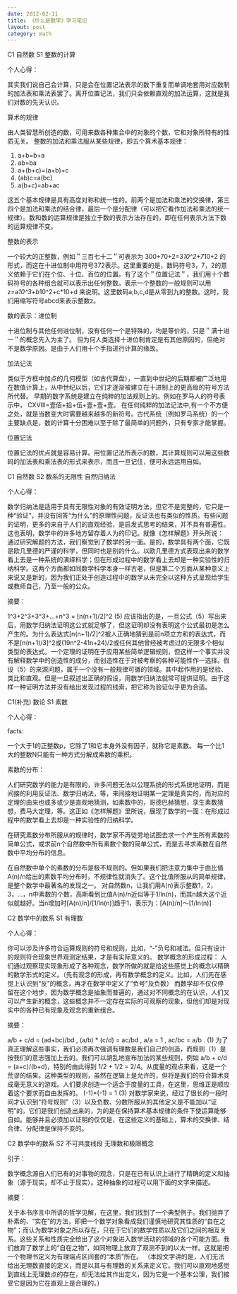 ```yaml
---
date: 2012-02-11
title: 《什么是数学》学习笔记
layout: post
category: math
---
```


C1 自然数 S1 整数的计算

个人心得：

其实我们说自己会计算，只是会在位置记法表示的数下重复而单调地套用对应数制的加法表和乘法表罢了。离开位置记法，我们只会依赖直观的加法运算，这就是我们对数的先天认识。

算术的规律

由人类智慧所创造的数，可用来数各种集合中的对象的个数，它和对象所特有的性质无关。
整数的加法和乘法服从某些规律，即五个算术基本规律：

1. a+b=b+a
2. ab=ba
3. a+(b+c)=(a+b)+c
4. (ab)c=a(bc)
5. a(b+c)=ab+ac

这五个基本规律是具有高度对称和统一性的。前两个是加法和乘法的交换律，第三四个是加法和乘法的结合律，最后一个是分配律（可以把它看作加法和乘法的统一规律）。数和数的运算规律是独立于数的表示方法存在的，即在任何表示方法下数的运算规律不变。

整数的表示

一个较大的正整数，例如＂三百七十二＂可表示为
300+70+2=3*10^2+7*10+2
的形式，而这在十进位制中用符号372表示。这里重要的是，数码符号3，7，2的意义依赖于它们在个位、十位、百位的位置。有了这个＂位置记法＂，我们用十个数码符号的各种组合就可以表示出任何整数。表示一个整数的一般规则可以用
z=a*10^3+b*10^2+c*10+d
来说明。这里数码a,b,c,d是从零到九的整数。这时，我们用缩写符号abcd来表示整数z。

数的表示：进位制

十进位制与其他任何进位制，没有任何一个是特殊的，均是等价的，只是＂满十进一＂的概念先入为主了。
但为何人类选择十进位制肯定是有其他原因的，但绝对不是数学原因。是由于人们用十个手指进行计算的缘故。

加法记法

类似于方框中加点的几何模型（如古代算盘），一直到中世纪的后期都被广泛地用在数值计算上，从中世纪以后，它们才逐渐被建立在十进制上的更高级的符号方法所代替。
早期的数字系统是建立在纯粹的加法规则上的。例如在罗马人的符号表示中，
CXVIII=壹佰+拾+伍+壹+壹+壹。
在任何纯粹的加法记法中,有一个不方便之处，就是当数变大时需要越来越多的新符号。古代系统（例如罗马系统）的一个主要缺点是，数的计算十分困难以至于除了最简单的问题外，只有专家才能掌握。

位置记法

位置记法的优点就是容易计算。用位置记法所表示的数，其计算规则可以用这些数码的加法表和乘法表的形式来表示，而且一旦记住，便可永远运用自如。


C1 自然数 S2 数系的无限性 自然归纳法

 个人心得：

数学归纳法是适用于具有无限性对象的有效证明方法，但它不是完整的，它只是一种“验证”，并没有回答“为什么”的原理性问题，反证法也有类似的性质。有些问题的证明，更多的来自于人们的直观经验，是启发式思考的结果，并不具有普遍性。这也表明，数学中的许多地方留存着人为的印记。就像《怎样解题》开头所说：
通过研究解题的方法，我们察觉到了数学的另一面。是的，数学具有两个面，它既是欧几里德的严谨的科学，但同时也是别的什么。以欧几里德方式表现出来的数学看上去是一种系统的演绎科学；但在形成过程中的数学看上去却是一种实验性的归纳科学。这两个方面都如同数学科学本身一样古老，但是第二个方面从某种意义上来说又是新的，因为我们正处于创造过程中的数学从未完全以这种方式呈现给学生或教师自己，乃至一般的公众。

摘要：

1^3+2^3+3^3+...+n^3 = [n(n+1)/2]^2                 (5)
应该指出的是，一旦公式（5）写出来后，用数学归纳法证明这公式就足够了，但这证明却没有表明这个公式最初是怎么产生的。为什么表达式[n(n+1)/2]^2被人正确地猜到是前n项立方和的表达式，而不是[n(n+1)/3]^2或(19n^2-41n+24)/2或任何其他曾经被考虑过的无限多个相似类型的表达式。一个定理的证明在于应用某些简单逻辑规则，但这样一个事实并没有解释数学中的创造性的成分，而创造性在于对被考察的各种可能性作一选择。假设（5）的来源问题，属于一个没有一般规律可循的领域。其中起作用的是经验、类比和直观。但是一旦叙述出正确的假设，用数学归纳法就常可提供证明。由于这样一种证明方法并没有给出发现过程的线索，把它称为验证似乎更为合适。

C1(补充) 数论 S1 素数

 个人心得：

facts:

一个大于1的正整数p，它除了1和它本身外没有因子，就称它是素数。
每一个比1大的整数N只能有一种方式分解成素数的乘积。

素数的分布：

人们研究数学的能力是有限的，许多问题无法以公理系统的形式系统地证明，而是间接的利用反证法、数学归纳法，等，来间接地证明某一定理是真实的，而对应的定理的由来也或多或少是直观地猜测，如素数中的，哥德巴赫猜想，孪生素数猜想，费马大定理，等。这正如《怎样解题》里所说，展现了数学的一面：在形成过程中的数学看上去却是一种实验性的归纳科学。

在研究素数分布所服从的规律时，数学家不再徒劳地试图去求一个产生所有素数的简单公式，或求前n个自然数中所有素数个数的简单公式，而是去寻求素数在自然数中平均分布的信息。

在自然数中单个的素数的分布是极不规则的。但如果我们把注意力集中于由比值A(n)/n给出的素数平均分布时，不规律性就消失了。这个比值所服从的简单规律，是整个数学中最著名的发现之一。
对自然数n，让我们用A(n)表示整数1，2，3，...，n中素数的个数，高斯看到比值A(n)/n近似等于1/ln(n)，而其n越大这个近似就越好。当n增加时[A(n)/n]/[1/ln(n)]趋于1，表示为：[A(n)/n]～[1/ln(n)]
 
 
C2 数学中的数系 S1 有理数


 个人心得：

你可以涉及许多符合运算规则的符号和规则，比如，“-”负号和减法。但只有设计的规则符合现象世界观测定结果，才是有实际意义的。
数学概念的形成过程：
人们通过观察现实现象形成了各种观念，数学所做的就是给这些感觉上的概念以精确的数学形式的定义。（先有观念的形成，再有数学概念的定义。比如，人们先在感觉上认识到“反”的概念，再才在数学中定义了“负号”及负数）
而数学却不仅仅停留在这个地步，因为数学概念是抽象而普遍的，通过对不同概念的在认识，人们又可以产生新的概念，这些概念并不一定存在实际的可观察的现象，但他们却是对现实中的各种已有现象及观念的重新组合。

摘要：

a/b + c/d = (ad+bc)/bd , (a/b) * (c/d) = ac/bd ,
a/a = 1 , ac/bc = a/b .                                 (1)
为了真正理解这些事实，我们必须再次强调有理数是我们自己的创造，而规则（1）是按我们的意志强加上去的。我们可以胡乱地宣布加法的某些规则，例如 a/b + c/d = (a+c)/(b+d)，特别的由此得到 1/2 + 1/2 = 2/4。从度量的观点来看，这是一个荒谬的结果。这种类型的规则，虽然在逻辑上是允许的，但将是我们的符合算术变成毫无意义的游戏。人们要求创造一个适合于度量的工具，在这里，思维正是顺应着这个要求而自由发挥的。
(-1)*(-1) = 1        (3)
对数学家来说，经过了很长的一段时间才认识到“符号规则”（3）以及负数、分数所服从的其他定义是不能加以“证明”的。它们是我们创造出来的，为的是在保持算术基本规律的条件下使运算能够自如。能够并且必须加以证明的仅仅是，在这些定义的基础上，算术的交换律、结合律、分配律是保持不变的。

C2 数学中的数系 S2 不可共度线段 无理数和极限概念

 引子：

数学概念源自人们已有的对事物的观念，只是在已有认识上进行了精确的定义和抽象（源于现实，却不止于现实）。这种抽象的过程可以用下面的文字来描述。

摘要：

关于本书序言中所讲的哲学见解，在这里，我们找到了一个典型例子。我们抛弃了朴素的、“实在”的方法，即把一个数学对象看成我们谨慎地研究其性质的“自在之物”；而认为数学对象之所以存在，只在于它们的数学性质以及它们之间的相互关系。这些关系和性质完全给出了这个对象进入数学活动的领域的各个可能方面。我们放弃了数学上的“自在之物”，如同物理上放弃了观测不到的以太一样。这就是把一个物理书定义为有理端点区间套的“本质”所在。
（本段文字讲的是，人们无法给出无理数直接的定义，而是以其与有理数的关系来定义它。我们可以直观地感觉到直线上无理数点的存在，却无法给其作出定义，因为它是一个基本公理，我们接受它是因为它在直观上是合理的。）
